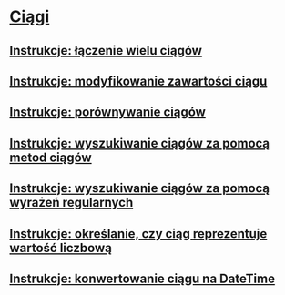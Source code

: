 # [Ciągi](index.md)
## [Instrukcje: łączenie wielu ciągów](how-to-concatenate-multiple-strings.md)
## [Instrukcje: modyfikowanie zawartości ciągu](how-to-modify-string-contents.md)
## [Instrukcje: porównywanie ciągów](how-to-compare-strings.md)
## [Instrukcje: wyszukiwanie ciągów za pomocą metod ciągów](how-to-search-strings-using-string-methods.md)
## [Instrukcje: wyszukiwanie ciągów za pomocą wyrażeń regularnych](how-to-search-strings-using-regular-expressions.md)
## [Instrukcje: określanie, czy ciąg reprezentuje wartość liczbową](how-to-determine-whether-a-string-represents-a-numeric-value.md)
## [Instrukcje: konwertowanie ciągu na DateTime](how-to-convert-a-string-to-a-datetime.md)
